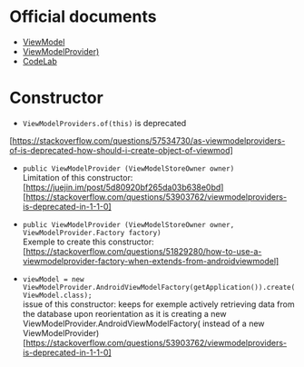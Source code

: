 # Official documents
- [ViewModel](https://developer.android.com/topic/libraries/architecture/livedata#observe_livedata_objects)
- [ViewModelProvider)](https://developer.android.com/reference/androidx/lifecycle/ViewModelProvider)
- [CodeLab](https://codelabs.developers.google.com/codelabs/android-room-with-a-view/#14)

# Constructor
- `ViewModelProviders.of(this)` is deprecated

[https://stackoverflow.com/questions/57534730/as-viewmodelproviders-of-is-deprecated-how-should-i-create-object-of-viewmod]  

- `public ViewModelProvider (ViewModelStoreOwner owner)`  
Limitation of this constructor:  
[https://juejin.im/post/5d80920bf265da03b638e0bd]  
[https://stackoverflow.com/questions/53903762/viewmodelproviders-is-deprecated-in-1-1-0]    

- `public ViewModelProvider (ViewModelStoreOwner owner, ViewModelProvider.Factory factory)`  
Exemple to create this constructor:  
[https://stackoverflow.com/questions/51829280/how-to-use-a-viewmodelprovider-factory-when-extends-from-androidviewmodel]

- `viewModel = new ViewModelProvider.AndroidViewModelFactory(getApplication()).create(ViewModel.class);`  
issue of this constructor: keeps for exemple actively retrieving data from the database upon reorientation as it is creating a new ViewModelProvider.AndroidViewModelFactory( instead of a new ViewModelProvider)  
[https://stackoverflow.com/questions/53903762/viewmodelproviders-is-deprecated-in-1-1-0]
